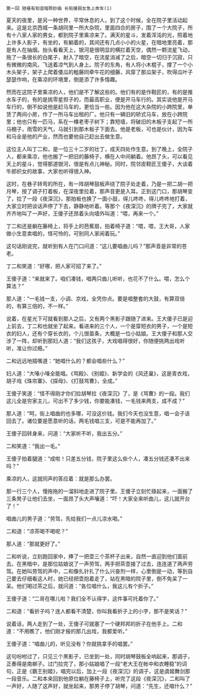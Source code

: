     第一回 陋巷有知音暗聆妙曲 长街援弱女急上奔车(1) 

   夏天的夜里，是另一种世界，平常休息的人，到了这个时候，全在院子里活动起来。这是北京西城一条胡同里一所大杂院，里面四合的房子，围了一个大院子，所有十八家人家的男女，都到院子里乘凉来了。满天的星斗，发着浑沌的光，照着地上许多人影子，有坐的，有躺着的，其间还有几点小小的火星，在暗地里亮着，那是有人在抽烟。抬头看看天上，银河是很明显的横拦着天空，偶然一颗流星飞动，拖了一条很长的白尾子，射入了暗空，在流星消减了之后，暗空一切归于沉寂，只有微微的南风，飞送着凉气到人身上。院子的东角，有人将小木棍子，撑了一个小木头架子，架子上爬着倭瓜的粗藤同牵牛花的细藤，风穿了那瓜架子，吹得瓜叶子瑟瑟作响，在乘凉的环境里，倒是添了许多情趣。

   然而在这院子里乘凉的人，他们是不了解这些的。他们有的是作鞋匠的，有的是推水车子的，有的是挑零星担子的，而最高职业，便是开马车行的。其实说他是开马车行的，倒不如说他是赶马车的，更恰当一些。因为他在这大杂院的小跨院里，单赁了两间小房，作了一所马车出租的厂。他只有一辆旧的轿式马车，放在小跨院里；他也只有一匹马，系在一棵老枣子树下；靠短墙，将破旧的木板子支起了一所马棚子，雨雪的天气，马就引到那木板子下面去。他是老板，可也是伙计，因为车和马全是他的产业，然而也要他自己赶出去做生意。

   这位主人叫丁二和，是一位三十二岁的壮丁，成天四处作生意。到了晚上，全院子人，都来乘凉，他也搬了一把旧的藤椅子，横在人中间躺着。他昂了头，可以看见天上的星斗，觉得那道银河，很是有点儿神秘。同时，院邻皮鞋匠王傻子，大谈着牛郎织女的故事，大家也听得很入神。

   这时，在巷子转弯的所在，有一阵胡琴鼓板声绕了院子处走着，乃是一把二胡一把月琴，按了调子打着板，在深夜里拉着，那声音更是入耳。正到这门口，那胡琴变了，拉了一段《夜深沉》，那拍板也换了一面小鼓，得儿咚咚，得儿咚咚地打着，大家立时把谈话声停了下去，静静地听着。等那个《夜深沉》的牌子完了，大家就齐齐地叫了一声好，王傻子还昂着头向墙外叫道：“喂，再来一个。”

   丁二和还是躺在藤椅上，将手上的芭蕉扇，拍着椅子道：“喂，喂，王大哥，人家做小生意卖唱的，怪可怜的，可别同人家闹着玩。”

   这句话刚说完，就听到有人在门口问道：“这儿要唱曲儿吗？”那声音是非常的苍老。

   丁二和笑道：“好哪，把人家可招了来了。”

   王傻子道：“来就来了。咱们凑钱，唱两只曲儿听听，也花不了什么。喂，怎么个算法？”

   那人道：“一毛钱一支，小调、京戏，全凭你点。要是唱整套的大鼓，有算双倍的，有算三倍的，不一样。”

   说着，在星光下可就看到那人之后，又有两个黑影子跟随了进来。王大傻子已是迎上前去，丁二和也就坐了起来。看进来的三个人，一个是穿短衣的男子，一个是短衣的妇人，还有个穿长衣的，个儿很苗条，大概是一位小姑娘。王大傻子和那人交涉了一阵，却听到那妇人道：“我们这孩子，大戏唱得很好，你随便挑两出戏听听，准让你过瘾。”

   二和远远地插嘴道：“她唱什么的？都会唱些什么？”

   妇人道：“大嗓小嗓全能唱。《骂殿》、《别姬》、新学会的《风还巢》，这是青衣戏，胡子戏《珠帘寨》、《探母》、《打鼓骂曹》，全成。”

   王傻子笑道：“怪不得刚才你们拉胡琴拉《夜深沉》了，是《骂曹》的一段。我们这儿全是穷家主儿，可出不了多少钱，你要能凑钱，一毛钱来两支，成不成？”

   那人道：“呵，街上唱曲的也多哪，可没这价钱。我们今天也没生意，唱一会子该回去了。诸位要是愿意听的话，两毛钱唱三支，可是不能再加了。”

   王傻子回转身来，问道：“大家听不听，我出五分。”

   二和笑道：“我出一毛。”

   王傻子拍着腿道：“成啦！只差五分钱，院子里这么些个人，凑五分钱还凑不出来吗？”

   乘凉的人，这就同声的答应着：就是那么办罢。

   那一行三个人，慢拖拖的一溜斜地走进了院子里。王傻子立刻忙碌起来，一面搬了三条凳子让他们去坐，一面昂了头大声嚷道：“吓！大家全来听曲儿，这儿就开台了！”

   唱曲儿的男子道：“劳驾，先给我们一点儿凉水喝。”

   二和道：“凉茶喝不喝呢？”

   那人道：“那就更好了。”

   二和听说，立刻跑回家中，捧了一把壶三个茶杯子出来，自然一直迎到他们面前去。在黑暗中，是那位姑娘说了一声劳驾，两手把茶壶接了过去，连连道了两声劳驾。在她叫劳驾的声中，二和像扎针扎了什么兴奋剂一样，心里倒是一动，等到自己要去仔细看这人时，她已经把壶抱着走了，站在黑暗的院子里，倒不免呆了一呆。他们喝过茶之后，就问道：“各位唱什么，我这儿有个折子。”

   王傻子道：“二哥在哪儿啦？我们全不认得字，这件事可托着你了。”

   二和道：“看折子吗？连人都看不清楚，你叫我看折子上的小字，那不是笑话？”

   说着话，两人走到了一处，王傻子可就塞了一个硬邦邦的折子在他手上。二和道：“不用瞧了，他们刚才报的那几出戏，我都爱听。”

   王傻子道：“唱曲儿的，听见没有？你就挑拿手的唱罢。”

   这句吩咐过了，只见三个黑影子，已坐到一处，同时胡琴鼓板全响起来，那调子，正奏得是南梆子。过门拉完了，那小姑娘唱了一段“老大王在帐中和衣睡稳”的词句，正是《霸王别姬》，唱完以后，加上一段《夜深沉》的调子，这是虞姬舞剑那一段音乐。二和本来回到他原位躺在藤椅子上，听完了这段《夜深沉》，二和叫了一声好，人随了这声好，就坐起来，那男子停了胡琴，问道：“先生，还唱什么？”


